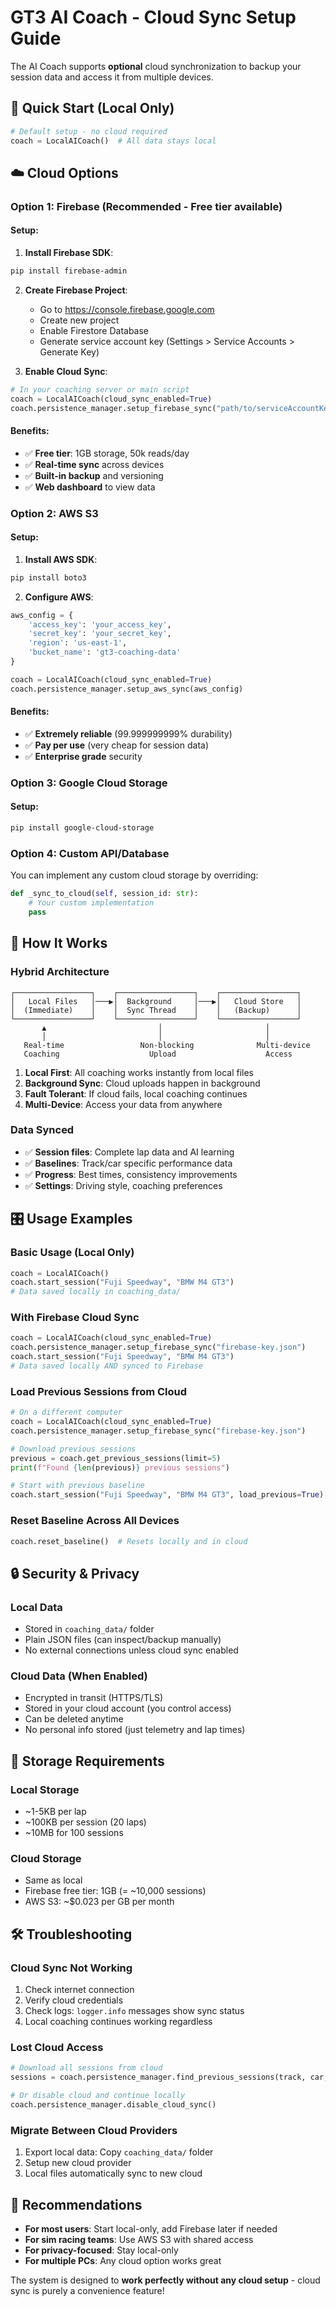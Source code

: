 # GT3 AI Coach - Cloud Sync Setup Guide

The AI Coach supports **optional** cloud synchronization to backup your session data and access it from multiple devices.

## 🚀 Quick Start (Local Only)

```python
# Default setup - no cloud required
coach = LocalAICoach()  # All data stays local
```

## ☁️ Cloud Options

### Option 1: Firebase (Recommended - Free tier available)

#### Setup:

1. **Install Firebase SDK**:

```bash
pip install firebase-admin
```

2. **Create Firebase Project**:

   - Go to https://console.firebase.google.com
   - Create new project
   - Enable Firestore Database
   - Generate service account key (Settings > Service Accounts > Generate Key)

3. **Enable Cloud Sync**:

```python
# In your coaching server or main script
coach = LocalAICoach(cloud_sync_enabled=True)
coach.persistence_manager.setup_firebase_sync("path/to/serviceAccountKey.json")
```

#### Benefits:

- ✅ **Free tier**: 1GB storage, 50k reads/day
- ✅ **Real-time sync** across devices
- ✅ **Built-in backup** and versioning
- ✅ **Web dashboard** to view data

### Option 2: AWS S3

#### Setup:

1. **Install AWS SDK**:

```bash
pip install boto3
```

2. **Configure AWS**:

```python
aws_config = {
    'access_key': 'your_access_key',
    'secret_key': 'your_secret_key',
    'region': 'us-east-1',
    'bucket_name': 'gt3-coaching-data'
}

coach = LocalAICoach(cloud_sync_enabled=True)
coach.persistence_manager.setup_aws_sync(aws_config)
```

#### Benefits:

- ✅ **Extremely reliable** (99.999999999% durability)
- ✅ **Pay per use** (very cheap for session data)
- ✅ **Enterprise grade** security

### Option 3: Google Cloud Storage

#### Setup:

```bash
pip install google-cloud-storage
```

### Option 4: Custom API/Database

You can implement any custom cloud storage by overriding:

```python
def _sync_to_cloud(self, session_id: str):
    # Your custom implementation
    pass
```

## 🔧 How It Works

### Hybrid Architecture

```
┌─────────────────┐    ┌─────────────────┐    ┌─────────────────┐
│   Local Files   │───▶│  Background     │───▶│   Cloud Store   │
│  (Immediate)    │    │  Sync Thread    │    │   (Backup)      │
└─────────────────┘    └─────────────────┘    └─────────────────┘
       ▲                         │                       │
       │                         │                       │
   Real-time                 Non-blocking              Multi-device
   Coaching                    Upload                    Access
```

1. **Local First**: All coaching works instantly from local files
2. **Background Sync**: Cloud uploads happen in background
3. **Fault Tolerant**: If cloud fails, local coaching continues
4. **Multi-Device**: Access your data from anywhere

### Data Synced

- ✅ **Session files**: Complete lap data and AI learning
- ✅ **Baselines**: Track/car specific performance data
- ✅ **Progress**: Best times, consistency improvements
- ✅ **Settings**: Driving style, coaching preferences

## 🎛️ Usage Examples

### Basic Usage (Local Only)

```python
coach = LocalAICoach()
coach.start_session("Fuji Speedway", "BMW M4 GT3")
# Data saved locally in coaching_data/
```

### With Firebase Cloud Sync

```python
coach = LocalAICoach(cloud_sync_enabled=True)
coach.persistence_manager.setup_firebase_sync("firebase-key.json")
coach.start_session("Fuji Speedway", "BMW M4 GT3")
# Data saved locally AND synced to Firebase
```

### Load Previous Sessions from Cloud

```python
# On a different computer
coach = LocalAICoach(cloud_sync_enabled=True)
coach.persistence_manager.setup_firebase_sync("firebase-key.json")

# Download previous sessions
previous = coach.get_previous_sessions(limit=5)
print(f"Found {len(previous)} previous sessions")

# Start with previous baseline
coach.start_session("Fuji Speedway", "BMW M4 GT3", load_previous=True)
```

### Reset Baseline Across All Devices

```python
coach.reset_baseline()  # Resets locally and in cloud
```

## 🔒 Security & Privacy

### Local Data

- Stored in `coaching_data/` folder
- Plain JSON files (can inspect/backup manually)
- No external connections unless cloud sync enabled

### Cloud Data (When Enabled)

- Encrypted in transit (HTTPS/TLS)
- Stored in your cloud account (you control access)
- Can be deleted anytime
- No personal info stored (just telemetry and lap times)

## 💾 Storage Requirements

### Local Storage

- ~1-5KB per lap
- ~100KB per session (20 laps)
- ~10MB for 100 sessions

### Cloud Storage

- Same as local
- Firebase free tier: 1GB (= ~10,000 sessions)
- AWS S3: ~$0.023 per GB per month

## 🛠️ Troubleshooting

### Cloud Sync Not Working

1. Check internet connection
2. Verify cloud credentials
3. Check logs: `logger.info` messages show sync status
4. Local coaching continues working regardless

### Lost Cloud Access

```python
# Download all sessions from cloud
sessions = coach.persistence_manager.find_previous_sessions(track, car, limit=100)

# Or disable cloud and continue locally
coach.persistence_manager.disable_cloud_sync()
```

### Migrate Between Cloud Providers

1. Export local data: Copy `coaching_data/` folder
2. Setup new cloud provider
3. Local files automatically sync to new cloud

## 🎯 Recommendations

- **For most users**: Start local-only, add Firebase later if needed
- **For sim racing teams**: Use AWS S3 with shared access
- **For privacy-focused**: Stay local-only
- **For multiple PCs**: Any cloud option works great

The system is designed to **work perfectly without any cloud setup** - cloud sync is purely a convenience feature!
